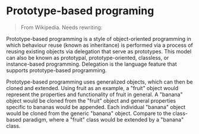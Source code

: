 # Prototype-based programing

> From Wikipedia. Needs rewriting:

Prototype-based programming is a style of object-oriented programming in which behaviour reuse (known as inheritance) is performed via a process of reusing existing objects via delegation that serve as prototypes.
This model can also be known as prototypal, prototype-oriented, classless, or instance-based programming.
Delegation is the language feature that supports prototype-based programming.

Prototype-based programming uses generalized objects, which can then be cloned and extended.
Using fruit as an example, a "fruit" object would represent the properties and functionality of fruit in general.
A "banana" object would be cloned from the "fruit" object and general properties specific to bananas would be appended.
Each individual "banana" object would be cloned from the generic "banana" object.
Compare to the class-based paradigm, where a "fruit" class would be extended by a "banana" class.
